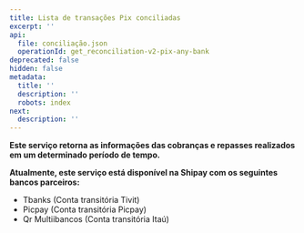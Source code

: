 ```yaml
---
title: Lista de transações Pix conciliadas
excerpt: ''
api:
  file: conciliação.json
  operationId: get_reconciliation-v2-pix-any-bank
deprecated: false
hidden: false
metadata:
  title: ''
  description: ''
  robots: index
next:
  description: ''
---
```

**Este serviço retorna as informações das cobranças e repasses realizados em um determinado período de tempo.**

**Atualmente, este serviço está disponível na Shipay com os seguintes bancos parceiros:**

- Tbanks (Conta transitória Tivit)
- Picpay (Conta transitória Picpay)
- Qr Multiibancos (Conta transitória Itaú)